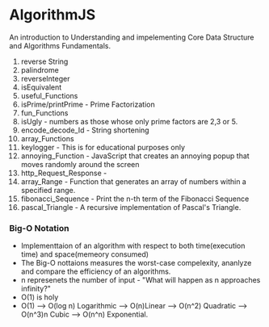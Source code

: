# AlgorithmJS
An introduction to Understanding and impelementing Core Data Structure and Algorithms Fundamentals.

1. reverse String
2. palindrome
3. reverseInteger
4. isEquivalent
5. useful_Functions
6. isPrime/printPrime - Prime Factorization 
7. fun_Functions
8. isUgly - numbers as those whose only prime factors are 2,3 or 5.
9. encode_decode_Id - String shortening 
10. array_Functions
11. keylogger - This is for educational purposes only
12. annoying_Function - JavaScript that creates an annoying popup that moves randomly around the screen
13. http_Request_Response - 
14. array_Range - Function that generates an array of numbers within a specified range.
15. fibonacci_Sequence - Print the n-th term of the Fibonacci Sequence
16. pascal_Triangle - A recursive implementation of Pascal's Triangle.

### Big-O Notation 
- Implementtaion of an algorithm with respect to both time(execution time) and space(memeory consumed)
- The Big-O nottaions measures the worst-case compelexity, ananlyze and compare the efficiency of an algorithms. 
- n represenets the number of input - "What will happen as n approaches infinity?"
- O(1) is holy
- O(1) --> O(log n) Logarithmic --> O(n)Linear --> O(n^2) Quadratic --> O(n^3)n Cubic --> O(n^n) Exponential.
